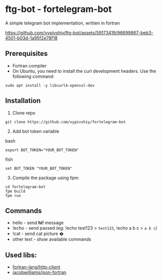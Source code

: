 # ftg-bot - fortelegram-bot

A simple telegram bot implementation, written in fortran

https://github.com/vypivshiy/ftg-bot/assets/59173419/96699867-beb3-4501-b03d-1a95f2e78f18

## Prerequisites

- Fortran compiler
- On Ubuntu, you need to install the curl development headers. Use the following command:

`sudo apt install -y libcurl4-openssl-dev`

## Installation

1. Clone repo 
```shell
git clone https://github.com/vypivshiy/fortelegram-bot
```
2. Add bot token variable

bash
```shell
export BOT_TOKEN="YOUR_BOT_TOKEN"
```

fish
```
set BOT_TOKEN "YOUR_BOT_TOKEN"
```
3. Compile the package using fpm: 
```shell
cd fortelegram-bot
fpm build
fpm run
```

## Commands

- hello - send **hi!** message
- !echo <string> - send passed <string> (eg: !echo test123 > `test123`, !echo a b c > `a b c`)
- !cat - send cat picture �
- other text - show available commands

## Used libs:

- [fortran-lang/http-client](https://github.com/fortran-lang/http-client)
- [jacobwilliams/json-fortran](https://github.com/jacobwilliams/json-fortran)
